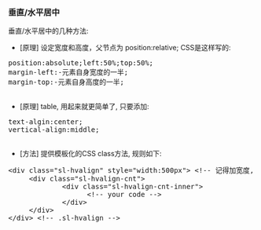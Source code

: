 ### 垂直/水平居中

垂直/水平居中的几种方法:

- [原理] 设定宽度和高度，父节点为 position:relative; CSS是这样写的:

 <pre>
position:absolute;left:50%;top:50%;
margin-left:-元素自身宽度的一半;
margin-top:-元素自身高度的一半;
 </pre>

- [原理] table, 用起来就更简单了, 只要添加:

 <pre>
text-algin:center;
vertical-align:middle;
 </pre>

- [方法] 提供模板化的CSS class方法, 规则如下:

 <pre>
&lt;div class="sl-hvalign" style="width:500px"&gt; &lt;!-- 记得加宽度, 不要写行内样式, 这里只是一个提示 --&gt;
     &lt;div class="sl-hvalign-cnt"&gt;
             &lt;div class="sl-hvalign-cnt-inner"&gt;
                   &lt;!-- your code --&gt;
             &lt;/div&gt;
     &lt;/div&gt;
&lt;/div&gt; &lt;!-- .sl-hvalign --&gt;
 </pre>